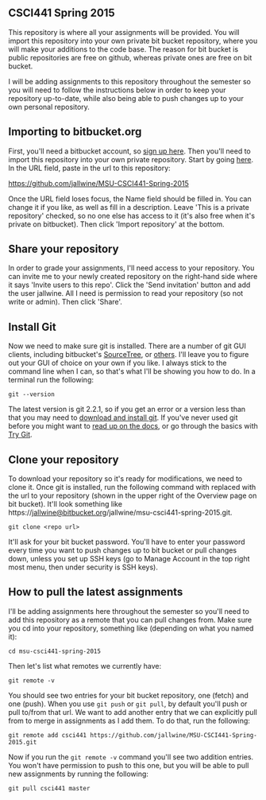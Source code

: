 CSCI441 Spring 2015
-------------------

This repository is where all your assignments will be provided. You will
import this repository into your own private bit bucket repository, where you
will make your additions to the code base. The reason for bit bucket is public 
repositories are free on github, whereas private ones are free on bit bucket.

I will be adding assignments to this repository throughout the semester so you will need to follow the
instructions below in order to keep your repository up-to-date, while also being
able to push changes up to your own personal repository.

Importing to bitbucket.org
--------------------------

First, you'll need a bitbucket account, so [sign up here](https://bitbucket.org/account/signup/).
Then you'll need to import this repository into your own private repository.
Start by going [here](https://bitbucket.org/repo/import). In the URL field, paste
in the url to this repository: 

https://github.com/jallwine/MSU-CSCI441-Spring-2015

Once the URL field loses focus, the Name field should be filled in. You can change
it if you like, as well as fill in a description. Leave 'This is a private repository'
checked, so no one else has access to it (it's also free when it's private on bitbucket).
Then click 'Import repository' at the bottom.

Share your repository
---------------------

In order to grade your assignments, I'll need access to your repository. You can
invite me to your newly created repository on the right-hand side where it says
'Invite users to this repo'. Click the 'Send invitation' button and add the user
jallwine. All I need is permission to read your repository (so not write or admin).
Then click 'Share'.

Install Git
---------------------

Now we need to make sure git is installed. There are a number
of git GUI clients, including bitbucket's [SourceTree](https://www.atlassian.com/software/sourcetree/overview),
or [others](http://git-scm.com/downloads/guis).
I'll leave you to figure out your GUI of choice on your own if you like. 
I always stick to the command line when I can, so that's what I'll be showing
you how to do. In a terminal run the following:

    git --version 

The latest version is git 2.2.1, so if you get an error or a version less than
that you may need to [download and install git](http://git-scm.com/downloads). 
If you've never used git before you might want to [read up on the docs](http://git-scm.com/doc), 
or go through the basics with [Try Git](try.github.com).

Clone your repository
---------------------

To download your repository so it's ready for modifications, we need to clone it.
Once git is installed, run the following command with <repo url> replaced with
the url to your repository (shown in the upper right of the Overview page on bit bucket).
It'll look something like https://jallwine@bitbucket.org/jallwine/msu-csci441-spring-2015.git.

    git clone <repo url>

It'll ask for your bit bucket password. You'll have to enter your password every time you
want to push changes up to bit bucket or pull changes down, unless you set up SSH keys (go to
Manage Account in the top right most menu, then under security is SSH keys).

How to pull the latest assignments
----------------------------------

I'll be adding assignments here throughout the semester so you'll need to add
this repository as a remote that you can pull changes from. Make sure you cd into
your repository, something like (depending on what you named it):

    cd msu-csci441-spring-2015

Then let's list what remotes we currently have:

    git remote -v

You should see two entries for your bit bucket repository, one (fetch) and one (push). When
you use `git push` or `git pull`, by default you'll push or pull to/from that url. We want to
add another entry that we can explicitly pull from to merge in assignments as I add them. To
do that, run the following:

    git remote add csci441 https://github.com/jallwine/MSU-CSCI441-Spring-2015.git

Now if you run the `git remote -v` command you'll see two addition entries. You won't have permission
to push to this one, but you will be able to pull new assignments by running the following:

    git pull csci441 master
